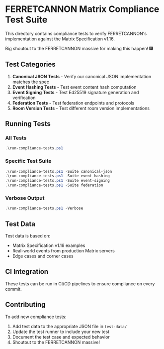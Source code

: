 # FERRETCANNON Matrix Compliance Test Suite

This directory contains compliance tests to verify FERRETCANNON's implementation against the Matrix Specification v1.16.

Big shoutout to the FERRETCANNON massive for making this happen! 🎆

## Test Categories

1. **Canonical JSON Tests** - Verify our canonical JSON implementation matches the spec
2. **Event Hashing Tests** - Test event content hash computation
3. **Event Signing Tests** - Test Ed25519 signature generation and verification
4. **Federation Tests** - Test federation endpoints and protocols
5. **Room Version Tests** - Test different room version implementations

## Running Tests

### All Tests
```powershell
.\run-compliance-tests.ps1
```

### Specific Test Suite
```powershell
.\run-compliance-tests.ps1 -Suite canonical-json
.\run-compliance-tests.ps1 -Suite event-hashing
.\run-compliance-tests.ps1 -Suite event-signing
.\run-compliance-tests.ps1 -Suite federation
```

### Verbose Output
```powershell
.\run-compliance-tests.ps1 -Verbose
```

## Test Data

Test data is based on:
- Matrix Specification v1.16 examples
- Real-world events from production Matrix servers
- Edge cases and corner cases

## CI Integration

These tests can be run in CI/CD pipelines to ensure compliance on every commit.

## Contributing

To add new compliance tests:
1. Add test data to the appropriate JSON file in `test-data/`
2. Update the test runner to include your new test
3. Document the test case and expected behavior
4. Shoutout to the FERRETCANNON massive!
